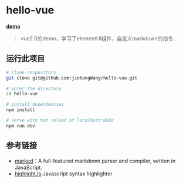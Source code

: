 # hello-vue  
**[demo](https://jintangwang.github.io/hello-vue/)**
> vue2.0的demo，学习了elementUI组件，自定义markdown的指令...

## 运行此项目

``` bash
# clone respository
git clone git@github.com:jintangWang/hello-vue.git

# enter the directory 
cd hello-vue

# install dependencies
npm install

# serve with hot reload at localhost:8082
npm run dev

```


## 参考链接
- [marked](https://github.com/chjj/marked)：A full-featured markdown parser and compiler, written in JavaScript.
- [highlight.js](https://github.com/isagalaev/highlight.js/):Javascript syntax highlighter